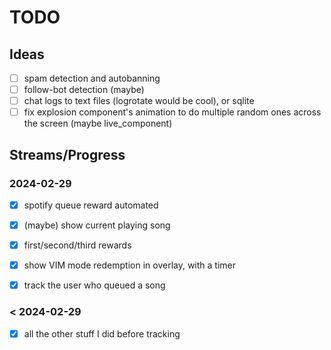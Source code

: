 # TODO

## Ideas

 * [ ] spam detection and autobanning
 * [ ] follow-bot detection (maybe)
 * [ ] chat logs to text files (logrotate would be cool), or sqlite
 * [ ] fix explosion component's animation to do multiple random ones across the screen (maybe live_component)

## Streams/Progress

### 2024-02-29

 * [x] spotify queue reward automated
 * [x] (maybe) show current playing song
 * [x] first/second/third rewards
 * [x] show VIM mode redemption in overlay, with a timer
 * [x] track the user who queued a song


### < 2024-02-29

 * [x] all the other stuff I did before tracking
